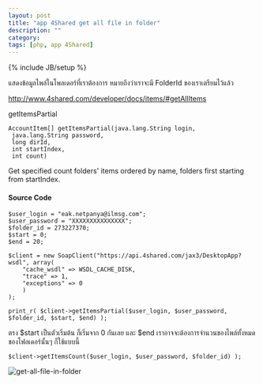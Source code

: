 ```yaml
---
layout: post
title: "app 4Shared get all file in folder"
description: ""
category: 
tags: [php, app 4Shared]
---
```

{% include JB/setup %}

แสดงข้อมูลไพล์ในโพลเดอร์ที่เราต้องการ หมายถึงว่าเราจะมี FolderId ของเราเตรียมไว้แล้ว

<http://www.4shared.com/developer/docs/items/#getAllItems>

getItemsPartial

	AccountItem[] getItemsPartial(java.lang.String login,
	 java.lang.String password,
	 long dirId,
	 int startIndex,
	 int count)
	
Get specified count folders' items ordered by name, folders first starting from startIndex.

#### Source Code

	$user_login = "eak.netpanya@ilmsg.com";
	$user_password = "XXXXXXXXXXXXXXX";
	$folder_id = 273227370;
	$start = 0;
	$end = 20;
	 
	$client = new SoapClient("https://api.4shared.com/jax3/DesktopApp?wsdl", array(
		"cache_wsdl" => WSDL_CACHE_DISK,
		"trace" => 1,
		"exceptions" => 0
		)
	);
	 
	print_r( $client->getItemsPartial($user_login, $user_password, $folder_id, $start, $end) );


ตรง $start เป็นตัวเริ่มต้น ก็เริ่มจาก 0 กันเลย และ $end เราอาจจะต้องการจำนวนของไพล์ทั้งหมดของโฟลเดอร์นั้นๆ ก็ใช้แบบนี้


	$client->getItemsCount($user_login, $user_password, $folder_id) );

![get-all-file-in-folder](https://raw.github.com/ilmsg/ilmsg.github.com/master/_upload/get-all-file-in-folder.png)